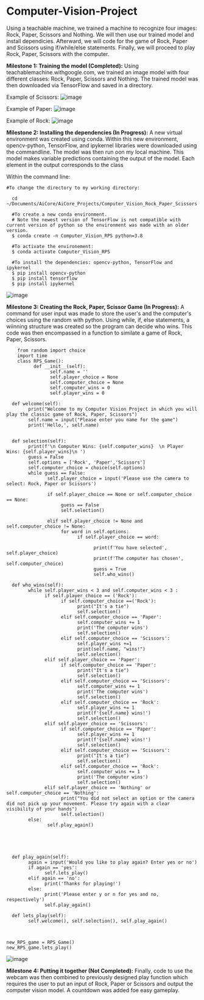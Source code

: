 # Computer-Vision-Project
Using a teachable machine, we trained a machine to recognize four images: Rock, Paper, Scissors and Nothing. 
We will then use our trained model and install dependicies. Afterward, we will code for the game of Rock, Paper and Scissors using if/while/else statements. Finally, we will proceed to play Rock, Paper, Scissors with the computer.


**Milestone 1: Training the model (Completed):**
Using teachablemachine.withgoogle.com, we trained an image model with four different classes: Rock, Paper, Scissors and Nothing. The trained model was then downloaded via TensorFlow and saved in a directory.
  
Example of Scissors: ![image](https://user-images.githubusercontent.com/102431019/163892362-aac51e8e-6d17-4942-9756-fc1d1f4a8211.png)
 
 
 Example of Paper: ![image](https://user-images.githubusercontent.com/102431019/163892481-60a1d385-ffc3-43ed-858f-c6f1b342b956.png)
 
 
 Example of Rock: ![image](https://user-images.githubusercontent.com/102431019/163892568-2eacf2ef-76d2-4a2b-a8dd-66d79f1b9bc0.png)
 
 
 
 
 
 
 
**Milestone 2: Installing the dependencies (In Progress):**
A new virtual environment was created using conda. Within this new environment, opencv-python, TensorFlow, and ipykernel libraries were downloaded using the commandline. The model was then run oon my local machine. This model makes variable predictions containing the output of the model. Each element in the output corresponds to the class

Within the command line:

    #To change the directory to my working directory:
    
      cd ~/Documents/AiCore/AiCore_Projects/Computer_Vision_Rock_Paper_Scissors
      
      #To create a new conda environment. 
      # Note the newest version of TensorFlow is not compatible with current version of python so the environment was made with an older version.
      $ conda create -n Computer_Vision_RPS python=3.8
      
      #To activate the environement:
      $ conda activate Computer_Vision_RPS
      
      #To install the dependencies: opencv-python, TensorFlow and ipykernel
      $ pip install opencv-python
      $ pip install tensorflow
      $ pip install ipykernel
      
![image](https://user-images.githubusercontent.com/102431019/164050034-5dd85f6e-cda8-4254-a8e3-ec344959d780.png)

  
  
  
  
  
  
**Milestone 3: Creating the Rock, Paper, Scissor Game (In Progress):**
A command for user input was made to store the user's and the computer's choices using the random with python. Using while, if, else statements, a wiinning structure was created so the program can decide who wins. This code was then encompassed in a function to similate a game of Rock, Paper, Scissors.

        from random import choice
        import time
        class RPS_Game():     
              def __init__(self):
                    self.name = ''
                    self.player_choice = None
                    self.computer_choice = None
                    self.computer_wins = 0
                    self.player_wins = 0
            
      def welcome(self):
            print("Welcome to my Computer Vision Project in which you will play the classic game of Rock, Paper, Scissors")
            self.name = input("Please enter you name for the game")
            print('Hello,', self.name)
  
                             
      def selection(self):
            print(f'\n Computer Wins: {self.computer_wins}  \n Player Wins: {self.player_wins}\n ')
            guess = False
            self.options = ['Rock', 'Paper','Scissors']
            self.computer_choice = choice(self.options)
            while guess == False:
                   self.player_choice = input('Please use the camera to select: Rock, Paper or Scissors')
                  
                   if self.player_choice == None or self.computer_choice == None:
                        guess == False
                        self.selection()
                      
                   elif self.player_choice != None and self.computer_choice != None:
                        for word in self.options:
                              if self.player_choice == word:
                                   
                                    print(f'You have selected', self.player_choice)
                                    print(f'The computer has chosen', self.computer_choice)
                                    guess = True
                                    self.who_wins()
                                                           
      def who_wins(self):
            while self.player_wins < 3 and self.computer_wins < 3 :
                  if self.player_choice == ('Rock'):
                        if self.computer_choice ==('Rock'):
                              print("It's a tie")
                              self.selection()
                        elif self.computer_choice == 'Paper':
                              self.computer_wins += 1
                              print('The computer wins')
                              self.selection()
                        elif self.computer_choice == 'Scissors':
                              self.player_wins +=1
                              print(self.name, "wins!")
                              self.selection()
                  elif self.player_choice == 'Paper':
                        if self.computer_choice == 'Paper':
                              print("It's a tie")
                              self.selection()
                        elif self.computer_choice == 'Scissors':
                              self.computer_wins += 1
                              print('The computer wins')
                              self.selection()
                        elif self.computer_choice == 'Rock':
                              self.player_wins += 1
                              print(f'{self.name} wins!')
                              self.selection()
                  elif self.player_choice == 'Scissors':
                        if self.computer_choice == 'Paper':
                              self.player_wins += 1
                              print(f'{self.name} wins!')
                              self.selection()
                        elif self.computer_choice == 'Scissors':
                              print("It's a tie")
                              self.selection()
                        elif self.computer_choice == 'Rock':
                              self.computer_wins += 1
                              print('The computer wins')
                              self.selection()      
                  elif self.player_choice == 'Nothing' or self.computer_choice == 'Nothing':
                        print("You did not select an option or the camera did not pick up your movement. Please try again with a clear visibility of your hands")
                        self.selection() 
            else:
                   self.play_again()
                
           
            
           
                  
      def play_again(self):
            again = input('Would you like to play again? Enter yes or no')
            if again == 'yes':
                  self.lets_play()
            elif again == 'no':
                  print('Thanks for playing!')
            else:
                  print('Please enter y or n for yes and no, respectively')
                  self.play_again()
            
      def lets_play(self):
            self.welcome(), self.selection(), self.play_again()
                  
                        
                  
    new_RPS_game = RPS_Game()
    new_RPS_game.lets_play()
    
    
 ![image](https://user-images.githubusercontent.com/102431019/165142439-bb39ca18-9481-4d17-a84f-9f6b6b5c9873.png)






          
**Milestone 4: Putting it together (Not Completed):**
Finally, code to use the webcam was then combined to previously designed play function which requires the user to put an input of Rock, Paper or Scissors and output the computer vision model. A countdown was added foe easy gameplay.
